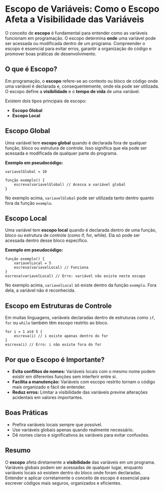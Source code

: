 # Escopo de Variáveis: Como o Escopo Afeta a Visibilidade das Variáveis

O conceito de **escopo** é fundamental para entender como as variáveis funcionam em programação. O escopo determina **onde** uma variável pode ser acessada ou modificada dentro de um programa. Compreender o escopo é essencial para evitar erros, garantir a organização do código e promover boas práticas de desenvolvimento.

## O que é Escopo?

Em programação, o **escopo** refere-se ao contexto ou bloco de código onde uma variável é declarada e, consequentemente, onde ela pode ser utilizada. O escopo define a **visibilidade** e o **tempo de vida** de uma variável.

Existem dois tipos principais de escopo:

- **Escopo Global**
- **Escopo Local**

## Escopo Global

Uma variável tem **escopo global** quando é declarada fora de qualquer função, bloco ou estrutura de controle. Isso significa que ela pode ser acessada e modificada de qualquer parte do programa.

**Exemplo em pseudocódigo:**

```pseudocode
variavelGlobal = 10

função exemplo() {
    escreva(variavelGlobal) // Acessa a variável global
}
```

No exemplo acima, `variavelGlobal` pode ser utilizada tanto dentro quanto fora da função `exemplo`.

## Escopo Local

Uma variável tem **escopo local** quando é declarada dentro de uma função, bloco ou estrutura de controle (como if, for, while). Ela só pode ser acessada dentro desse bloco específico.

**Exemplo em pseudocódigo:**

```pseudocode
função exemplo() {
    variavelLocal = 5
    escreva(variavelLocal) // Funciona
}
escreva(variavelLocal) // Erro: variável não existe neste escopo
```

No exemplo acima, `variavelLocal` só existe dentro da função `exemplo`. Fora dela, a variável não é reconhecida.

## Escopo em Estruturas de Controle

Em muitas linguagens, variáveis declaradas dentro de estruturas como `if`, `for` ou `while` também têm escopo restrito ao bloco.

```pseudocode
for i = 1 até 5 {
    escreva(i) // i existe apenas dentro do for
}
escreva(i) // Erro: i não existe fora do for
```

## Por que o Escopo é Importante?

- **Evita conflitos de nomes:** Variáveis locais com o mesmo nome podem existir em diferentes funções sem interferir entre si.
- **Facilita a manutenção:** Variáveis com escopo restrito tornam o código mais organizado e fácil de entender.
- **Reduz erros:** Limitar a visibilidade das variáveis previne alterações acidentais em valores importantes.

## Boas Práticas

- Prefira variáveis locais sempre que possível.
- Use variáveis globais apenas quando realmente necessário.
- Dê nomes claros e significativos às variáveis para evitar confusões.

## Resumo

O **escopo** afeta diretamente a **visibilidade** das variáveis em um programa. Variáveis globais podem ser acessadas de qualquer lugar, enquanto variáveis locais só existem dentro do bloco onde foram declaradas. Entender e aplicar corretamente o conceito de escopo é essencial para escrever códigos mais seguros, organizados e eficientes.